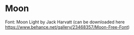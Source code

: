 # Moon

Font: Moon Light by Jack Harvatt (can be downloaded here https://www.behance.net/gallery/23468357/Moon-Free-Font)
